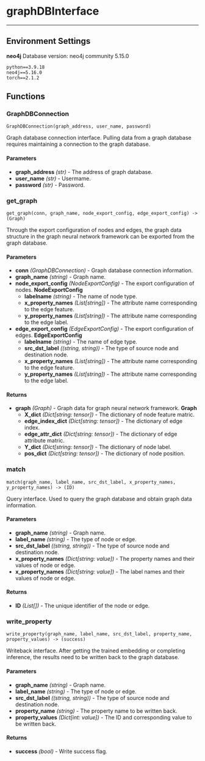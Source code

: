 # graphDBInterface

--------------------------------------------------------------------------------
## Environment Settings
**neo4j**
Database version: neo4j community 5.15.0
   ```
   python==3.9.18
   neo4j==5.16.0
   torch==2.1.2
   ```

## Functions

### GraphDBConnection

```
GraphDBConnection(graph_address, user_name, password)
```

Graph database connection interface. Pulling data from a graph database requires maintaining a connection to the graph database.

#### Parameters

* **graph_address** *(str)* - The address of graph database.
* **user_name** *(str)* - Usermame.
* **password** *(str)* - Password.


### get_graph

```
get_graph(conn, graph_name, node_export_config, edge_export_config) -> (Graph)
```

Through the export configuration of nodes and edges, the graph data structure in the graph neural network framework can be exported from the graph database.

#### Parameters

* **conn** *(GraphDBConnection)* - Graph database connection information.
* **graph_name** *(string)* - Graph name.
* **node_export_config** *(NodeExportConfig)* - The export configuration of nodes.
    **NodeExportConfig**
    * **labelname** *(string)* - The name of node type.
    * **x_property_names** *(List[string])* - The attribute name corresponding to the edge feature.
    * **y_property_names** *(List[string])* - The attribute name corresponding to the edge label.
* **edge_export_config** *(EdgeExportConfig)* - The export configuration of edges.
    **EdgeExportConfig**
    * **labelname** *(string)* - The name of edge type.
    * **src_dst_label** *((string, string))* - The type of source node and destination node.
    * **x_property_names** *(List[string])* - The attribute name corresponding to the edge feature.
    * **y_property_names** *(List[string])* - The attribute name corresponding to the edge label.

#### Returns

* **graph** *(Graph)* - Graph data for graph neural network framework.
    **Graph**
    * **X_dict** *(Dict[string: tensor])* - The dictionary of node feature matric.
    * **edge_index_dict** *(Dict[string: tensor])* - The dictionary of edge index.
    * **edge_attr_dict** *(Dict[string: tensor])* - The dictionary of edge attribute matric.
    * **Y_dict** *(Dict[string: tensor])* - The dictionary of node label.
    * **pos_dict** *(Dict[string: tensor])* - The dictionary of node position.

### match

```
match(graph_name, label_name, src_dst_label, x_property_names, y_property_names) -> (ID)
```

Query interface. Used to query the graph database and obtain graph data information.

#### Parameters

* **graph_name** *(string)* - Graph name.
* **label_name** *(string)* - The type of node or edge.
* **src_dst_label** *((string, string))* - The type of source node and destination node.
* **x_property_names** *(Dict[string: value])* - The property names and their values of node or edge.
* **x_property_names** *(Dict[string: value])* - The label names and their values of node or edge.


#### Returns

* **ID** *(List[])* - The unique identifier of the node or edge.


### write_property

```
write_property(graph_name, label_name, src_dst_label, property_name, property_values) -> (success)
```

Writeback interface. After getting the trained embedding or completing inference, the results need to be written back to the graph database.

#### Parameters

* **graph_name** *(string)* - Graph name.
* **label_name** *(string)* - The type of node or edge.
* **src_dst_label** *((string, string))* - The type of source node and destination node.
* **property_name** *(string)* - The property name to be written back.
* **property_values** *(Dict[int: value])* - The ID and corresponding value to be written back.


#### Returns

* **success** *(bool)* - Write success flag.
